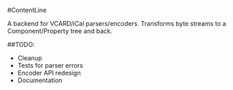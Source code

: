 #ContentLine

A backend for VCARD/iCal parsers/encoders. Transforms byte streams to a Component/Property tree and back.

##TODO:

 - Cleanup
 - Tests for parser errors
 - Encoder API redesign
 - Documentation
